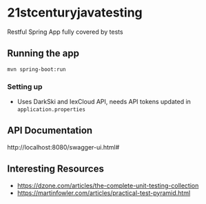 # 21stcenturyjavatesting
Restful Spring App fully covered by tests

## Running the app
```mvn spring-boot:run```

### Setting up
- Uses DarkSki and IexCloud API, needs API tokens updated in `application.properties`

## API Documentation
http://localhost:8080/swagger-ui.html#

## Interesting Resources
* https://dzone.com/articles/the-complete-unit-testing-collection
* https://martinfowler.com/articles/practical-test-pyramid.html
